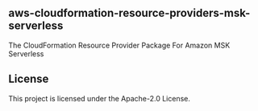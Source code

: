 ## aws-cloudformation-resource-providers-msk-serverless

The CloudFormation Resource Provider Package For Amazon MSK Serverless

## License

This project is licensed under the Apache-2.0 License.
